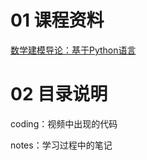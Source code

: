 # 01 课程资料

[数学建模导论：基于Python语言](https://www.bilibili.com/video/BV12W4y1C7Tr?p=1&vd_source=6057ec7da72d05e7cc0367e661afc192)

# 02 目录说明

coding：视频中出现的代码

notes：学习过程中的笔记